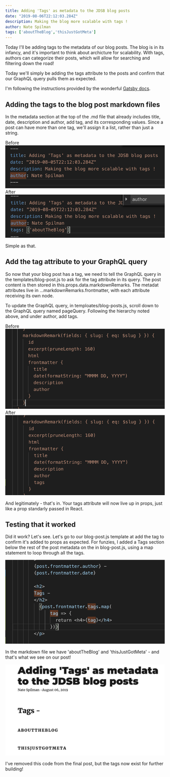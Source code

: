 ```yaml
---
title: Adding 'Tags' as metadata to the JDSB blog posts
date: "2019-08-06T22:12:03.284Z"
description: Making the blog more scalable with tags !
author: Nate Spilman
tags: ['aboutTheBlog','thisJustGotMeta']
---
```


Today I'll be adding tags to the metadata of our blog posts. The blog is in its infancy, and it's important to think about archicture for scalability. With tags, authors can categorize their posts, which will allow for searching and filtering down the road! 

Today we'll simply be adding the tags attribute to the posts and confirm that our GraphQL query pulls them as expected. 

I'm following the instructions provided by the wonderful [Gatsby docs](https://www.gatsbyjs.org/docs/). 

## Adding the tags to the blog post markdown files

In the metadata section at the top of the .md file that already includes title, date, description and author, add tag, and its corresponding values. Since a post can have more than one tag, we'll assign it a list, rather than just a string. 

Before
![](./beforeTagsMD.png)
After
![](./afterTagsMD.png)

Simple as that. 

## Add the tag attribute to your GraphQL query
So now that your blog post has a tag, we need to tell the GraphQL query in the templates/blog-post.js to ask for the tag attribute in its query. The post content is then stored in this.props.data.markdownRemarks. The metadat attributes live in ...markdownRemarks.frontmatter, with each attribute receiving its own node. 

To update the GraphQL query, in temploates/blog-posts.js, scroll down to the GraphQL query named pageQuery. Following the hierarchy noted above, and under author, add tags. 

Before
![](./beforeTagsGql.png)
After
![](./afterTagsGql.png)

And legitimately - that's in. Your tags attribute will now live up in props, just like a prop standarly passed in React. 

## Testing that it worked
Did it work? Let's see. Let's go to our blog-post.js template at add the tag to confirm it's added to props as expected. For funzies, I added a Tags section below the rest of the post metadata on the in blog-post.js, using a map statement to loop through all the tags. 

![](./testingAddingToBlog.png)

In the markdown file we have 'aboutTheBlog' and 'thisJustGotMeta' - and that's what we see on our post! 

![](./finalResult.png)

I've removed this code from the final post, but the tags now exist for further building!




